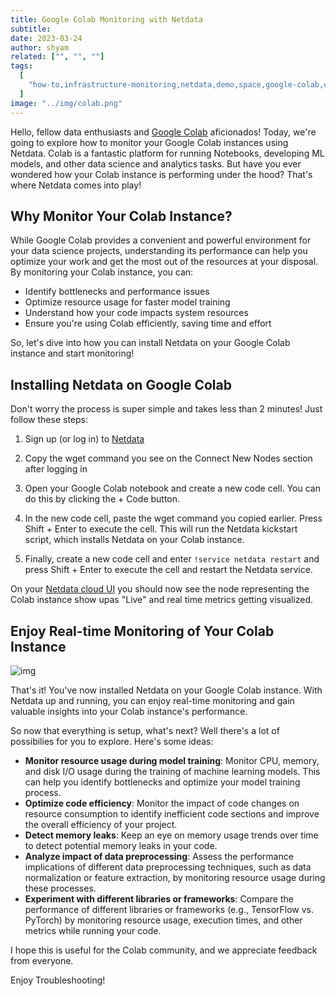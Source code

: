 ```yaml
---
title: Google Colab Monitoring with Netdata
subtitle: 
date: 2023-03-24
author: shyam
related: ["", "", ""]
tags: 
  [
    "how-to,infrastructure-monitoring,netdata,demo,space,google-colab,colab",
  ]
image: "../img/colab.png"
---
```

Hello, fellow data enthusiasts and [Google Colab](https://colab.research.google.com/) aficionados! Today, we're going to explore how to monitor your Google Colab instances using Netdata. Colab is a fantastic platform for running Notebooks, developing ML models, and other data science and analytics tasks. But have you ever wondered how your Colab instance is performing under the hood? That's where Netdata comes into play!



## Why Monitor Your Colab Instance?

While Google Colab provides a convenient and powerful environment for your data science projects, understanding its performance can help you optimize your work and get the most out of the resources at your disposal. By monitoring your Colab instance, you can:
- Identify bottlenecks and performance issues
- Optimize resource usage for faster model training
- Understand how your code impacts system resources
- Ensure you're using Colab efficiently, saving time and effort

So, let's dive into how you can install Netdata on your Google Colab instance and start monitoring!

## Installing Netdata on Google Colab

Don't worry the process is super simple and takes less than 2 minutes! Just follow these steps:

1. Sign up (or log in) to [Netdata](https://app.netdata.cloud/)

2. Copy the wget command you see on the Connect New Nodes section after logging in

3. Open your Google Colab notebook and create a new code cell. You can do this by clicking the + Code button.

4. In the new code cell, paste the wget command you copied earlier. Press Shift + Enter to execute the cell. This will run the Netdata kickstart script, which installs Netdata on your Colab instance.

5. Finally, create a new code cell and enter `!service netdata restart` and press Shift + Enter to execute the cell and restart the Netdata service.

On your [Netdata cloud UI](https://app.netdata.cloud/) you should now see the node representing the Colab instance show upas "Live" and real time metrics getting visualized.

## Enjoy Real-time Monitoring of Your Colab Instance

![img](.././img/example-screenshot.png)

That's it! You've now installed Netdata on your Google Colab instance. With Netdata up and running, you can enjoy real-time monitoring and gain valuable insights into your Colab instance's performance.

So now that everything is setup, what's next? Well there's a lot of possibilies for you to explore. Here's some ideas:

- **Monitor resource usage during model training**: Monitor CPU, memory, and disk I/O usage during the training of machine learning models. This can help you identify bottlenecks and optimize your model training process.
- **Optimize code efficiency**: Monitor the impact of code changes on resource consumption to identify inefficient code sections and improve the overall efficiency of your project.
- **Detect memory leaks**: Keep an eye on memory usage trends over time to detect potential memory leaks in your code.
- **Analyze impact of data preprocessing**: Assess the performance implications of different data preprocessing techniques, such as data normalization or feature extraction, by monitoring resource usage during these processes.
- **Experiment with different libraries or frameworks**: Compare the performance of different libraries or frameworks (e.g., TensorFlow vs. PyTorch) by monitoring resource usage, execution times, and other metrics while running your code.

I hope this is useful for the Colab community, and we appreciate feedback from everyone.

Enjoy Troubleshooting!
